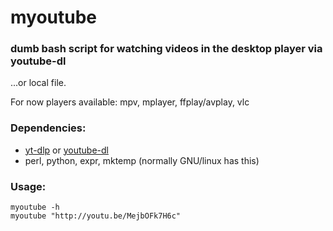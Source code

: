 # myoutube
### dumb bash script for watching videos in the desktop player via youtube-dl
...or local file.

For now players available: mpv, mplayer, ffplay/avplay, vlc

### Dependencies:

* [yt-dlp](https://github.com/yt-dlp/yt-dlp) or [youtube-dl](https://rg3.github.io/youtube-dl/)
* perl, python, expr, mktemp (normally GNU/linux has this)

### Usage:
`myoutube -h`  
`myoutube "http://youtu.be/MejbOFk7H6c"`

